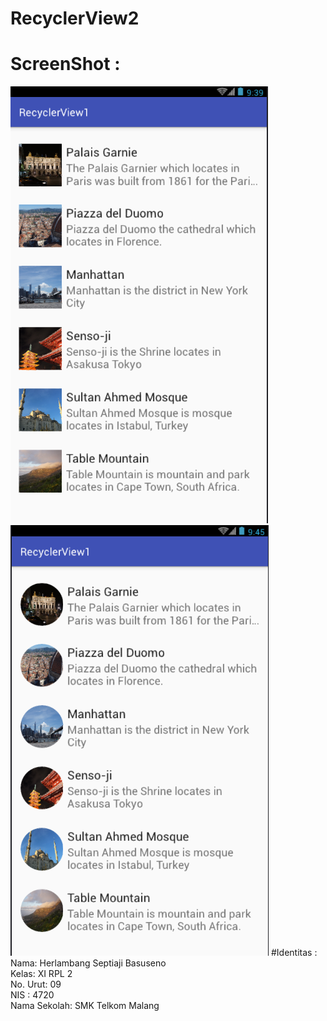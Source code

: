 # RecyclerView2
# ScreenShot :
![ScreenShot](https://github.com/herlambangsb/RecyclerView2/blob/master/1.PNG)
![ScreenShot](https://github.com/herlambangsb/RecyclerView2/blob/master/2.PNG)
#Identitas : <br>
Nama: Herlambang Septiaji Basuseno <br>
Kelas: XI RPL 2 <br>
No. Urut: 09 <br>
NIS : 4720 <br>
Nama Sekolah: SMK Telkom Malang <br>
